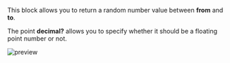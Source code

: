 This block allows you to return a random number value between **from** and **to**.

The point **decimal?** allows you to specify whether it should be a floating point number or not.

![preview](/images/expressions/randomNumber-en.png)